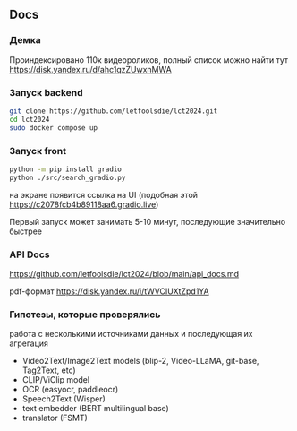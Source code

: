 ## Docs

### Демка

Проиндексировано 110к видеороликов, полный список можно найти тут https://disk.yandex.ru/d/ahc1qzZUwxnMWA

### Запуск backend

```bash
git clone https://github.com/letfoolsdie/lct2024.git
cd lct2024
sudo docker compose up
```

### Запуск front

```bash
python -m pip install gradio
python ./src/search_gradio.py
```
на экране появится ссылка на UI (подобная этой https://c2078fcb4b89118aa6.gradio.live)

Первый запуск может занимать 5-10 минут, последующие значительно быстрее

### API Docs

https://github.com/letfoolsdie/lct2024/blob/main/api_docs.md

pdf-формат https://disk.yandex.ru/i/tWVCIUXtZpd1YA

### Гипотезы, которые проверялись

работа с несколькими источниками данных и последующая их агрегация 

* Video2Text/Image2Text models (blip-2, Video-LLaMA, git-base, Tag2Text, etc)
* CLIP/ViClip model
* OCR (easyocr, paddleocr)
* Speech2Text (Wisper)
* text embedder (BERT multilingual base)
* translator (FSMT)


